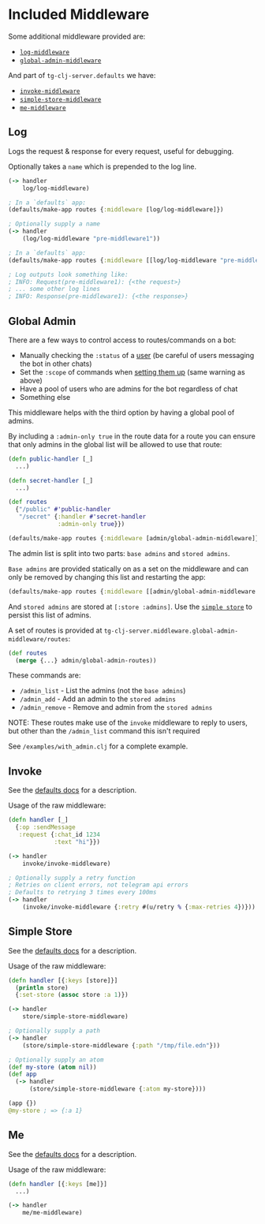 # Included Middleware

Some additional middleware provided are:
- [`log-middleware`](#log)
- [`global-admin-middleware`](#global-admin)

And part of `tg-clj-server.defaults` we have:
- [`invoke-middleware`](#invoke)
- [`simple-store-middleware`](#simple-store)
- [`me-middleware`](#me)

## Log

Logs the request & response for every request, useful for debugging.

Optionally takes a `name` which is prepended to the log line.

```clojure
(-> handler
    log/log-middleware)

; In a `defaults` app:
(defaults/make-app routes {:middleware [log/log-middleware]})

; Optionally supply a name
(-> handler
    (log/log-middleware "pre-middleware1"))

; In a `defaults` app:
(defaults/make-app routes {:middleware [[log/log-middleware "pre-middleware1"]]})

; Log outputs look something like:
; INFO: Request(pre-middleware1): {<the request>}
; ... some other log lines
; INFO: Response(pre-middleware1): {<the response>}
```



## Global Admin

There are a few ways to control access to routes/commands on a bot:
- Manually checking the `:status` of a [user](https://core.telegram.org/bots/api#getchatmember) (be careful of users messaging the bot in other chats)
- Set the `:scope` of commands when [setting them up](https://core.telegram.org/bots/api#setmycommands) (same warning as above)
- Have a pool of users who are admins for the bot regardless of chat
- Something else

This middleware helps with the third option by having a global pool of admins.

By including a `:admin-only true` in the route data for a route you can ensure that only admins in the global list will be allowed to use that route:

```clojure
(defn public-handler [_]
  ...)

(defn secret-handler [_]
  ...)

(def routes
  {"/public" #'public-handler
   "/secret" {:handler #'secret-handler
              :admin-only true}})

(defaults/make-app routes {:middleware [admin/global-admin-middleware]})
```

The admin list is split into two parts: `base admins` and `stored admins`.

`Base admins` are provided statically on as a set on the middleware and can only be removed by changing this list and restarting the app:
```clojure
(defaults/make-app routes {:middleware [[admin/global-admin-middleware #{"me" 1234}]]})
```

And `stored admins` are stored at `[:store :admins]`. Use the [`simple store`](#simple-store) to persist this list of admins.

A set of routes is provided at `tg-clj-server.middleware.global-admin-middleware/routes`:

```clojure
(def routes
  (merge {...} admin/global-admin-routes))
```

These commands are:
- `/admin_list`   - List the admins (not the `base admins`)
- `/admin_add`    - Add an admin to the `stored admins`
- `/admin_remove` - Remove and admin from the `stored admins`

NOTE: These routes make use of the `invoke` middleware to reply to users, but other than the `/admin_list` command this isn't required

See `/examples/with_admin.clj` for a complete example.



## Invoke

See the [defaults docs](docs/defaults.md#invoke) for a description.

Usage of the raw middleware:

```clojure
(defn handler [_]
  {:op :sendMessage
   :request {:chat_id 1234
             :text "hi"}})

(-> handler
    invoke/invoke-middleware)

; Optionally supply a retry function
; Retries on client errors, not telegram api errors
; Defaults to retrying 3 times every 100ms
(-> handler
    (invoke/invoke-middleware {:retry #(u/retry % {:max-retries 4})}))
```



## Simple Store

See the [defaults docs](docs/defaults.md#simple-store) for a description.

Usage of the raw middleware:

```clojure
(defn handler [{:keys [store]}]
  (println store)
  {:set-store (assoc store :a 1)})

(-> handler
    store/simple-store-middleware)

; Optionally supply a path
(-> handler
    (store/simple-store-middleware {:path "/tmp/file.edn"}))

; Optionally supply an atom
(def my-store (atom nil))
(def app
  (-> handler
      (store/simple-store-middleware {:atom my-store})))

(app {})
@my-store ; => {:a 1}
```



## Me

See the [defaults docs](docs/defaults.md#me) for a description.

Usage of the raw middleware:

```clojure
(defn handler [{:keys [me]}]
  ...)

(-> handler
    me/me-middleware)
```
